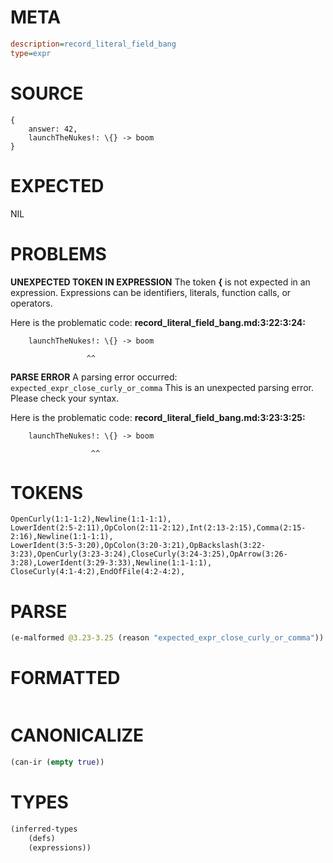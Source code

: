 # META
~~~ini
description=record_literal_field_bang
type=expr
~~~
# SOURCE
~~~roc
{
    answer: 42,
    launchTheNukes!: \{} -> boom
}
~~~
# EXPECTED
NIL
# PROBLEMS
**UNEXPECTED TOKEN IN EXPRESSION**
The token **\{** is not expected in an expression.
Expressions can be identifiers, literals, function calls, or operators.

Here is the problematic code:
**record_literal_field_bang.md:3:22:3:24:**
```roc
    launchTheNukes!: \{} -> boom
```
                     ^^


**PARSE ERROR**
A parsing error occurred: `expected_expr_close_curly_or_comma`
This is an unexpected parsing error. Please check your syntax.

Here is the problematic code:
**record_literal_field_bang.md:3:23:3:25:**
```roc
    launchTheNukes!: \{} -> boom
```
                      ^^


# TOKENS
~~~zig
OpenCurly(1:1-1:2),Newline(1:1-1:1),
LowerIdent(2:5-2:11),OpColon(2:11-2:12),Int(2:13-2:15),Comma(2:15-2:16),Newline(1:1-1:1),
LowerIdent(3:5-3:20),OpColon(3:20-3:21),OpBackslash(3:22-3:23),OpenCurly(3:23-3:24),CloseCurly(3:24-3:25),OpArrow(3:26-3:28),LowerIdent(3:29-3:33),Newline(1:1-1:1),
CloseCurly(4:1-4:2),EndOfFile(4:2-4:2),
~~~
# PARSE
~~~clojure
(e-malformed @3.23-3.25 (reason "expected_expr_close_curly_or_comma"))
~~~
# FORMATTED
~~~roc

~~~
# CANONICALIZE
~~~clojure
(can-ir (empty true))
~~~
# TYPES
~~~clojure
(inferred-types
	(defs)
	(expressions))
~~~
